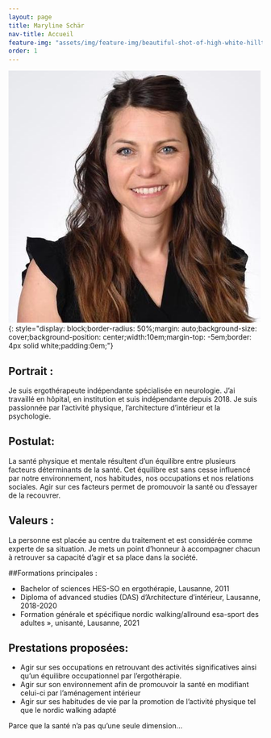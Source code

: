 ```yaml
---
layout: page
title: Maryline Schär
nav-title: Accueil
feature-img: "assets/img/feature-img/beautiful-shot-of-high-white-hilltops-and-mountains-covered-in-fog.jpg"
order: 1
---
```


![](/assets/img/feature-img/maryline-sq.jpg){: style="display: block;border-radius: 50%;margin: auto;background-size: cover;background-position: center;width:10em;margin-top: -5em;border: 4px solid white;padding:0em;"}


## Portrait : 
Je suis ergothérapeute indépendante spécialisée en neurologie. J’ai travaillé en hôpital, en institution et suis indépendante depuis 2018. Je suis passionnée par l’activité physique, l’architecture d’intérieur et la psychologie.

## Postulat: 
La santé physique et mentale résultent d’un équilibre entre plusieurs facteurs déterminants de la santé. Cet équilibre est sans cesse influencé par notre environnement, nos habitudes, nos occupations et nos relations sociales. Agir sur ces facteurs permet de promouvoir la santé ou d’essayer de la recouvrer.

## Valeurs :
La personne est placée au centre du traitement et est considérée comme experte de sa situation. Je mets un point d’honneur à accompagner chacun à retrouver sa capacité d’agir et sa place dans la société.

##Formations principales :

- Bachelor of sciences HES-SO en ergothérapie, Lausanne, 2011
- Diploma of advanced studies (DAS) d’Architecture d’intérieur, Lausanne, 2018-2020
- Formation générale et spécifique nordic walking/allround esa-sport des adultes », unisanté, Lausanne, 2021

## Prestations proposées:

- Agir sur ses occupations en retrouvant des activités significatives ainsi qu’un équilibre occupationnel par l’ergothérapie.
- Agir sur son environnement afin de promouvoir la santé en modifiant celui-ci par l’aménagement intérieur
- Agir sur ses habitudes de vie par la promotion de l’activité physique tel que le nordic walking adapté

Parce que la santé n’a pas qu’une seule dimension…
